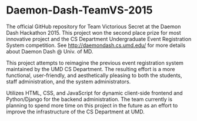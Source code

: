 # Daemon-Dash-TeamVS-2015

The official GitHub repository for Team Victorious Secret at the Daemon Dash Hackathon 2015. This project won the second
place prize for most innovative project and the CS Department Undergraduate Event Registration System competition. See
http://daemondash.cs.umd.edu/ for more details about Daemon Dash @ Univ. of MD.

This project attempts to reimagine the previous event registration system maintained by the UMD CS Department.
The resulting effort is a more functional, user-friendly, and aesthetically pleasing to both the students, staff
administration, and the system administrators.

Utilizes HTML, CSS, and JavaScript for dynamic client-side frontend and Python/Django for the backend administration.
The team currently is planning to spend more time on this project in the future as an effort to improve the infrastructure
of the CS Department at UMD.
